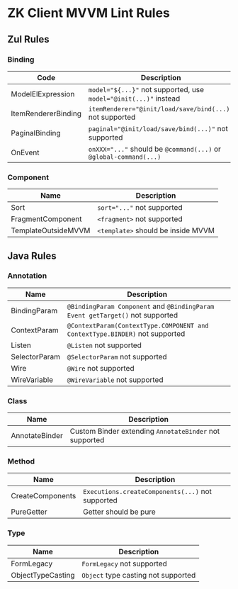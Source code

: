 # ZK Client MVVM Lint Rules

## Zul Rules

### Binding
| Code                | Description                                                       | 
|---------------------|-------------------------------------------------------------------|
| ModelElExpression   | `model="${...}"` not supported, use `model="@init(...)"` instead  |
| ItemRendererBinding | `itemRenderer="@init/load/save/bind(...)"` not supported          |
| PaginalBinding      | `paginal="@init/load/save/bind(...)"` not supported               |
| OnEvent             | `onXXX="..."` should be `@command(...)` or `@global-command(...)` |

### Component
| Name                | Description                        | 
|---------------------|------------------------------------|
| Sort                | `sort="..."` not supported         |
| FragmentComponent   | `<fragment>` not supported         |
| TemplateOutsideMVVM | `<template>` should be inside MVVM |

## Java Rules

### Annotation
| Name          | Description                                                                   | 
|---------------|-------------------------------------------------------------------------------|
| BindingParam  | `@BindingParam Component` and `@BindingParam Event getTarget()` not supported |
| ContextParam  | `@ContextParam(ContextType.COMPONENT and ContextType.BINDER)` not supported   |
| Listen        | `@Listen` not supported                                                       |
| SelectorParam | `@SelectorParam` not supported                                                |
| Wire          | `@Wire` not supported                                                         |
| WireVariable  | `@WireVariable` not supported                                                 |

### Class
| Name           | Description                                            | 
|----------------|--------------------------------------------------------|
| AnnotateBinder | Custom Binder extending `AnnotateBinder` not supported |

### Method
| Name             | Description                                      | 
|------------------|--------------------------------------------------|
| CreateComponents | `Executions.createComponents(...)` not supported |
| PureGetter       | Getter should be pure                            |

### Type
| Name              | Description                         | 
|-------------------|-------------------------------------|
| FormLegacy        | `FormLegacy` not supported          |
| ObjectTypeCasting | `Object` type casting not supported |